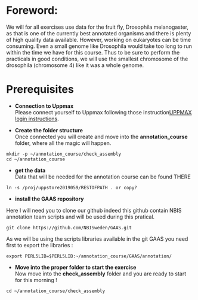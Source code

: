 # Foreword:

We will for all exercises use data for the fruit fly, Drosophila melanogaster, as that is one of the currently best annotated organisms and there is plenty of high quality data available. However, working on eukaryotes can be time consuming. Even a small genome like Drosophila would take too long to run within the time we have for this course. Thus to be sure to perform the practicals in good conditions, we will use the smallest chromosome of the drosophila (chromosome 4) like it was a whole genome.


# Prerequisites

  * **Connection to Uppmax**  
Please connect yourself to Uppmax following those instruction[UPPMAX login instructions](uppmax_login).

  * **Create the folder structure**  
Once connected you will create and move into the **annotation\_course** folder, where all the magic will happen.
```
mkdir -p ~/annotation_course/check_assembly
cd ~/annotation_course
```

  * **get the data**  
Data that will be needed for the annotation course can be found THERE

```
ln -s /proj/uppstore2019059/RESTOFPATH . or copy?
```

  * **install the GAAS repository**  

  Here I will need you to clone our github indeed this github contain NBIS annotation team scripts and will be used during this pratical.

  ```
  git clone https://github.com/NBISweden/GAAS.git
  ```
  As we will be using the scripts libraries available in the git GAAS you need first to export the libraries :

  ```
  export PERL5LIB=$PERL5LIB:~/annotation_course/GAAS/annotation/
  ```


  * **Move into the proper folder to start the exercise**  
Now move into the **check_assembly** folder and you are ready to start for this morning !
```
cd ~/annotation_course/check_assembly
```
